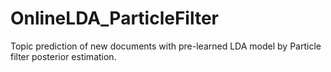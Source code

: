 # OnlineLDA_ParticleFilter
Topic prediction of new documents with pre-learned LDA model by Particle filter posterior estimation.
